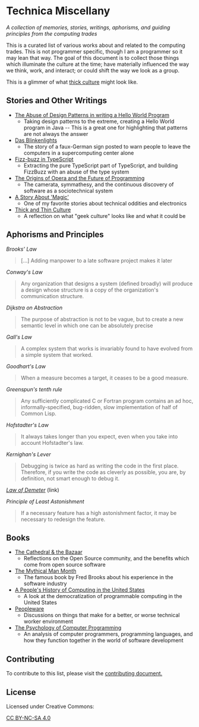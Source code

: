 # Technica Miscellany #

*A collection of memories, stories, writings, aphorisms, and guiding principles from the computing trades*

This is a curated list of various works about and related to the computing trades. This is not programmer specific, though I am a programmer so it may lean that way. The goal of this document is to collect those things which illuminate the culture at the time; have materially influenced the way we think, work, and interact; or could shift the way we look as a group.

This is a glimmer of what [thick culture](https://www.geepawhill.org/2018/10/14/thick-and-thin-culture/) might look like.

## Stories and Other Writings ##

- [The Abuse of Design Patterns in writing a Hello World Program](https://taskinoor.wordpress.com/2011/09/21/the-abuse-of-design-patterns-in-writing-a-hello-world-program/)
    - Taking design patterns to the extreme, creating a Hello World program in Java -- This is a great one for highlighting that patterns are not always the answer
- [Das Blinkenlights](https://en.wikipedia.org/wiki/Blinkenlights)
    - The story of a faux-German sign posted to warn people to leave the computers in a supercomputing center alone
- [Fizz-buzz in TypeScript](https://dev.to/gypsydave5/fizz-buzz-in-typescript-7ip)
    - Extracting the pure TypeScript part of TypeScript, and building FizzBuzz with an abuse of the type system
- [The Origins of Opera and the Future of Programming](https://blog.atomist.com/the-origins-of-opera-and-the-future-of-programming/)
    - The camerata, symmathesy, and the continuous discovery of software as a sociotechnical system
- [A Story About 'Magic'](http://www.catb.org/~esr/jargon/html/magic-story.html)
    - One of my favorite stories about technical oddities and electronics
- [Thick and Thin Culture](https://www.geepawhill.org/2018/10/14/thick-and-thin-culture/)
    - A reflection on what "geek culture" looks like and what it could be

## Aphorisms and Principles ##

*Brooks' Law*

> [...] Adding manpower to a late software project makes it later

*Conway's Law*

> Any organization that designs a system (defined broadly) will produce a design whose structure is a copy of the organization's communication structure.

*Dijkstra on Abstraction*

> The purpose of abstraction is not to be vague, but to create a new semantic level in which one can be absolutely precise

*Gall's Law*

> A complex system that works is invariably found to have evolved from a simple system that worked.

*Goodhart's Law*

> When a measure becomes a target, it ceases to be a good measure.

*Greenspun's tenth rule*

> Any sufficiently complicated C or Fortran program contains an ad hoc, informally-specified, bug-ridden, slow implementation of half of Common Lisp.

*Hofstadter's Law*

> It always takes longer than you expect, even when you take into account Hofstadter's law.

*Kernighan's Lever*

> Debugging is twice as hard as writing the code in the first place. Therefore, if you write the code as cleverly as possible, you are, by definition, not smart enough to debug it.

*[Law of Demeter](https://en.wikipedia.org/wiki/Law_of_Demeter)* (link)

*Principle of Least Astonishment*

> If a necessary feature has a high astonishment factor, it may be necessary to redesign the feature.

## Books ##

- [The Cathedral & the Bazaar](https://bookshop.org/books/the-cathedral-the-bazaar-musings-on-linux-and-open-source-by-an-accidental-revolutionary-revised-expanded/9780596001087)
    - Reflections on the Open Source community, and the benefits which come from open source software
- [The Mythical Man Month](https://bookshop.org/books/the-mythical-man-month-essays-on-software-engineering-anniversary-edition/9780201835953)
    - The famous book by Fred Brooks about his experience in the software industry
- [A People's History of Computing in the United States](https://bookshop.org/books/a-people-s-history-of-computing-in-the-united-states/9780674970977)
    - A look at the democratization of programmable computing in the United States
- [Peopleware](https://bookshop.org/books/peopleware-productive-projects-and-teams-revised/9780321934116)
    - Discussions on things that make for a better, or worse technical worker environment
- [The Psychology of Computer Programming](https://www.amazon.com/Psychology-Computer-Programming-Silver-Anniversary-dp-0932633420/dp/0932633420/ref=mt_other?_encoding=UTF8&me=&qid=1603479443)
    - An analysis of computer programmers, programming languages, and how they function together in the world of software development

## Contributing ##

To contribute to this list, please visit the [contributing document.](https://github.com/cmstead/technica-miscellany/blob/main/CONTRIBUTING.md)

## License ##

Licensed under Creative Commons:

[CC BY-NC-SA 4.0](https://creativecommons.org/licenses/by-nc-sa/4.0/)